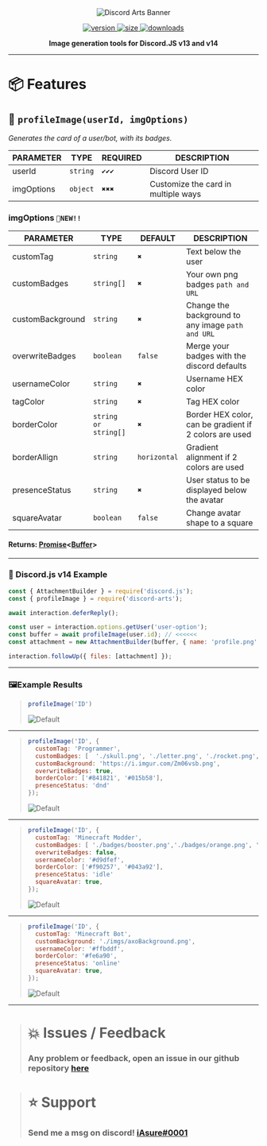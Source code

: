 
<div align='center'>
  <img src='https://i.imgur.com/NBpsl5W.png' alt='Discord Arts Banner' />
  <p align='center'>
  <a href='https://www.npmjs.com/package/discord-arts'>
    <img src='https://img.shields.io/npm/v/discord-arts?label=version&style=for-the-badge' alt='version' />
    <img src='https://img.shields.io/bundlephobia/min/discord-arts?label=size&style=for-the-badge' alt='size' />
    <img src='https://img.shields.io/npm/dt/discord-arts?style=for-the-badge' alt='downloads' />
  </a>
</p>
</div>

<p align="center">
  <strong>Image generation tools for Discord.JS v13 and v14</strong>
</p>

***

# 📦 Features

## 🤖 `profileImage(userId, imgOptions)`

*Generates the card of a user/bot, with its badges.*

PARAMETER | TYPE | REQUIRED | DESCRIPTION 
-------- | --------- | -------- | -------- 
userId| `string` | `✔️✔️✔️` | Discord User ID
imgOptions| `object` | `✖️✖️✖️` | Customize the card in multiple ways

### imgOptions `🔴NEW!!`
PARAMETER | TYPE | DEFAULT | DESCRIPTION 
-------- | --------- | -------- | -------- 
customTag| `string` | `✖️` | Text below the user
customBadges| `string[]` | `✖️` | Your own png badges `path and URL`
customBackground| `string` | `✖️` | Change the background to any image `path and URL`
overwriteBadges| `boolean` | `false` | Merge your badges with the discord defaults
usernameColor| `string` | `✖️` | Username HEX color
tagColor| `string` | `✖️` | Tag HEX color
borderColor| `string or string[]` | `✖️` | Border HEX color, can be gradient if 2 colors are used
borderAllign| `string` | `horizontal` | Gradient alignment if 2 colors are used
presenceStatus| `string` | `✖️` | User status to be displayed below the avatar
squareAvatar| `boolean` | `false` | Change avatar shape to a square

#### Returns: **[Promise](https://developer.mozilla.org/en-US/docs/Web/JavaScript/Reference/Global_Objects/Promise)<**[Buffer](https://nodejs.org/api/buffer.html)**>**

***

### 📃 Discord.js v14 Example

```javascript
const { AttachmentBuilder } = require('discord.js');
const { profileImage } = require('discord-arts');

await interaction.deferReply();

const user = interaction.options.getUser('user-option');
const buffer = await profileImage(user.id); // <<<<<<
const attachment = new AttachmentBuilder(buffer, { name: 'profile.png' });

interaction.followUp({ files: [attachment] });
```

***

### 🖼️Example Results 

> ```javascript
> profileImage('ID')
> ```
> ![Default](https://i.imgur.com/Iu5E2Kf.png)

***

> ```javascript
> profileImage('ID', {
> 	customTag: 'Programmer',
> 	customBadges: [  './skull.png', './letter.png', './rocket.png', './crown.png', './hearth.png'  ],
> 	customBackground: 'https://i.imgur.com/Zm06vsb.png',
> 	overwriteBadges: true,
> 	borderColor: ['#841821', '#015b58'],
> 	presenceStatus: 'dnd'
> });
> ```
> ![Default](https://i.imgur.com/14AuGJ7.png)

***

> ```javascript
> profileImage('ID', {
> 	customTag: 'Minecraft Modder',
> 	customBadges: [ './badges/booster.png','./badges/orange.png', './badges/giveaway.png' ],
> 	overwriteBadges: false,
>   usernameColor: '#d9dfef',
> 	borderColor: ['#f90257', '#043a92'],
> 	presenceStatus: 'idle'
>   squareAvatar: true,
> });
> ```
> ![Default](https://i.imgur.com/YCTJ3xe.png)

***

> ```javascript
> profileImage('ID', {
> 	customTag: 'Minecraft Bot',
> 	customBackground: './imgs/axoBackground.png',
>   usernameColor: '#ffbddf',
>   borderColor: '#fe6a90',
> 	presenceStatus: 'online'
>   squareAvatar: true,
> });
> ```
> ![Default](https://i.imgur.com/yRzIo2R.png)

***

> # 💥 Issues / Feedback
> 
> ### Any problem or feedback, open an issue in our github repository [here](https://github.com/iAsure/discord-arts)


> # ⭐ Support
>
> ### Send me a msg on discord! [iAsure#0001](https://discord.com/users/339919990947971105)

